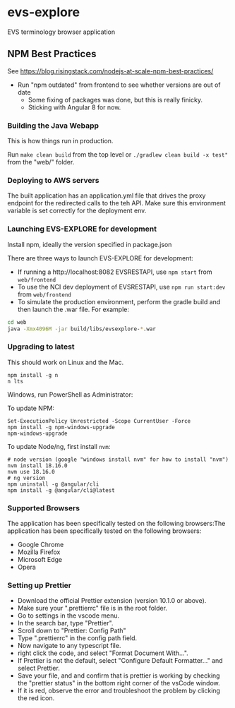 # evs-explore

EVS terminology browser application

## NPM Best Practices

See https://blog.risingstack.com/nodejs-at-scale-npm-best-practices/

* Run "npm outdated" from frontend to see whether versions are out of date
  * Some fixing of packages was done, but this is really finicky.
  * Sticking with Angular 8 for now.

### Building the Java Webapp

This is how things run in production.

Run `make clean build` from the top level or `./gradlew clean build -x test"` from the "web/" folder.

### Deploying to AWS servers

The built application has an application.yml file that drives the proxy endpoint for the redirected
calls to the teh API.  Make sure this environment variable is set correctly for the deployment env.


### Launching EVS-EXPLORE for development

Install npm, ideally the version specified in package.json

There are three ways to launch EVS-EXPLORE for development:

* If running a http://localhost:8082 EVSRESTAPI, use `npm start` from `web/frontend`
* To use the NCI dev deployment of EVSRESTAPI, use `npm run start:dev` from `web/frontend`
* To simulate the production environment, perform the gradle build and then launch the .war file.  For example:

```bash
cd web
java -Xmx4096M -jar build/libs/evsexplore-*.war
```

### Upgrading to latest

This should work on Linux and the Mac.

```
npm install -g n
n lts
```

Windows, run PowerShell as Administrator:

To update NPM:

```
Set-ExecutionPolicy Unrestricted -Scope CurrentUser -Force
npm install -g npm-windows-upgrade
npm-windows-upgrade
```

To update Node/ng, first install `nvm`:

```
# node version (google "windows install nvm" for how to install "nvm")
nvm install 18.16.0
nvm use 18.16.0
# ng version
npm uninstall -g @angular/cli
npm install -g @angular/cli@latest
```

### Supported Browsers
The application has been specifically tested on the following browsers:The application has been specifically tested on the following browsers:

* Google Chrome
* Mozilla Firefox
* Microsoft Edge
* Opera

### Setting up Prettier

- Download the official Prettier extension (version 10.1.0 or above).
- Make sure your ".prettierrc" file is in the root folder.
- Go to settings in the vscode menu.
- In the search bar, type "Prettier".
- Scroll down to "Prettier: Config Path"
- Type ".prettierrc" in the config path field.
- Now navigate to any typescript file.
- right click the code, and select "Format Document With...".
- If Prettier is not the default, select "Configure Default Formatter..." and select Prettier.
- Save your file, and and confirm that is prettier is working by checking the "prettier status" in the bottom right corner of the vsCode window.
- If it is red, observe the error and troubleshoot the problem by clicking the red icon.
